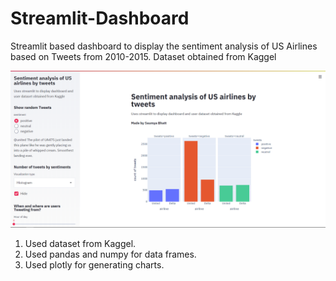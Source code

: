 # Streamlit-Dashboard
Streamlit based dashboard to display the sentiment analysis of US Airlines based on Tweets from 2010-2015. Dataset obtained from Kaggel

![Dashboard Screenshot](dashboard_SS.png)

1. Used dataset from Kaggel.
2. Used pandas and numpy for data frames.
3. Used plotly for generating charts.